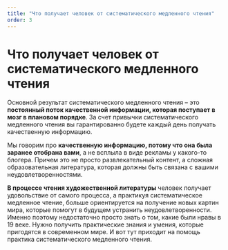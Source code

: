 ```yaml
---
title: "Что получает человек от систематического медленного чтения"
order: 3
---
```


# Что получает человек от систематического медленного чтения

Основной результат систематического медленного чтения – это **постоянный поток качественной информации, которая поступает** **в** **мозг в плановом порядке**. За счет привычки систематического медленного чтения вы гарантированно будете каждый день получать качественную информацию.

Мы говорим про **качественную информацию, потому что она была заранее отобрана вами**, а не всплыла в виде рекламы у какого-то блогера. Причем это не просто развлекательный контент, а сложная образовательная литература, которая должны быть связана с вашими неудовлетворенностями.

**В процессе чтения художественной литературы** человек получает удовольствие от самого процесса, а практикуя систематическое медленное чтение, больше ориентируется на получение новых картин мира, которые помогут в будущем устранить неудовлетворенности. Именно поэтому недостаточно просто знать о том, какие были нравы в 19 веке. Нужно получить практические знания и умения, которые пригодятся в современном мире. И вот тут приходит на помощь практика систематического медленного чтения.